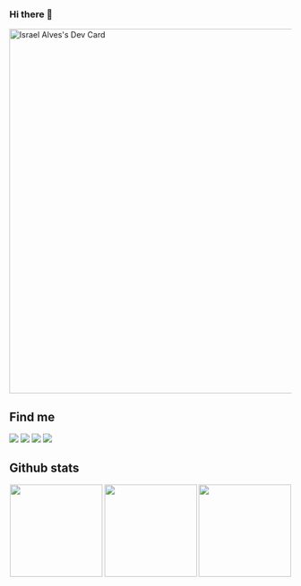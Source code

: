 ### Hi there 👋

<a href="https://app.daily.dev/raelalves"><img src="https://api.daily.dev/devcards/v2/YiwivEJdDkY3MVCkFdnrr.png?type=wide&r=oo6" width="652" alt="Israel Alves's Dev Card"/></a>

## Find me 
<div> 
    <a href="https://instagram.com/_israelalves" target="_blank"><img src="https://img.shields.io/badge/-Instagram-%23E4405F?style=for-the-badge&logo=instagram&logoColor=white" target="_blank"></a>
    <a href = "mailto:raelsullivan@gmail.com"><img src="https://img.shields.io/badge/-Gmail-%23333?style=for-the-badge&logo=gmail&logoColor=white" target="_blank"></a>
    <a href="https://www.linkedin.com/in/israel-alves-dev/" target="_blank"><img src="https://img.shields.io/badge/-LinkedIn-%230077B5?style=for-the-badge&logo=linkedin&logoColor=white" target="_blank"></a>
    <a href="https://x.com/IsraelAlves182" target="_blank"><img src="https://img.shields.io/badge/X-%23000000.svg?style=for-the-badge&logo=X&logoColor=white" target="_blank"></a>
</div>

  ##

## Github stats
<div align="center">
  <img  height="165em" width: "100em" src="https://github-readme-stats.vercel.app/api?username=raelalves182&theme=gotham&show_icons=true&hide_border=true&count_private=true" />
  <img  height="165em" width: "100em" src="https://github-readme-streak-stats.herokuapp.com/?user=raelalves182&theme=gotham&hide_border=true" />
  <img  height="165em" width: "100em" src="https://github-readme-stats.vercel.app/api/top-langs/?username=raelalves182&theme=gotham&show_icons=true&hide_border=true&layout=compact" />
</div>
<!--
**raelalves182/raelalves182** is a ✨ _special_ ✨ repository because its `README.md` (this file) appears on your GitHub profile.

Here are some ideas to get you started:

- 🔭 I’m currently working on ...
- 🌱 I’m currently learning ...
- 👯 I’m looking to collaborate on ...
- 🤔 I’m looking for help with ...
- 💬 Ask me about ...
- 📫 How to reach me: ...
- 😄 Pronouns: ...
- ⚡ Fun fact: ...
-->
